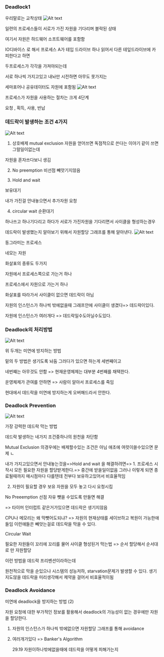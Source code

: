 ### Deadlock1

우리말로는 교착상태
![Alt text](image-58.png)

일련의 프로세스들이 서로가 가진 자원을 기다리며 블락된 상태

여기서 자원은 하드웨어 소프트웨어를 포함함

IO디바이스 로 해서 프로세스 A가 테입 드라이브 하나 읽어서 다른 테잎드라이브에 카피한다고 하면

두프로세스가 각각을 가져야되는데

서로 하나씩 가지고있고 내놔만 시전하면 아무도 못가지는

세마포어나 공유데이터도 자원에 포함됨
![Alt text](image-59.png)

프로세스가 자원을 사용하는 절차는 크게 4단계

요청 , 획득, 사용, 반납

### 데드락이 발생하는 조건 4가지

![Alt text](image-60.png)

1. 상호배제 mutual exclusion
   자원을 얻어쓰면 독점적으로 쓴다는 이야기 같이 쓰면 그럴일이없는데

자원을 혼자쓰다보니 생김

2. No preemption 비선점
   빼앗기지않음

3. Hold and wait

보유대기

내가 가진걸 안내놓으면서 추가자원 요청

4. circular wait 순환대기

하나쓰고 하나기다리고 하다가 서로가 가진자원을 기다리면서 사이클을 형성하는경우

데드락이 발생했는지 알아보기 위해서 자원할당 그래프를 통해 알아낸다.
![Alt text](image-61.png)

동그라미는 프로세스

네모는 자원

화살표의 종류도 두가지

자원에서 프로세스쪽으로 가는거 하나

프로세스에서 자원으로 가는거 하나

화살표를 따라가서 사이클이 없으면 데드락이 아님

자원의 인스턴스가 하나씩 밖에없을때 그래프안에 사이클이 생겼다=> 데드락이있다.

자원에 인스턴스가 여러개다 => 데드락일수도아닐수도있다.

### Deadlock의 처리방법

![Alt text](image-62.png)

위 두개는 미연에 방지하는 방법

밑의 두 방법은 생기도록 놔둠 그러다가 있으면 하는게 세번째이고

네번쨰는 아무것도 안함 => 현재운영체제는 대부분 4번째를 채택한다.

운영체제가 관여를 안하면 => 사람이 알아서 프로세스를 죽임

현대에서 데드락을 미연에 방지하는게 오버해드라서 안한다.

### Deadlock Prevention

![Alt text](image-63.png)

가장 강력한 데드락 막는 방법

데드락 발생하는 네가지 조건중하나의 원천을 차단함

Mutual Exclusion 의경우에는 배제할수있는 조건은 아님 애초에 여럿이쓸수있으면 문제 ㄴ

내가 가지고있으면서 안내놓는것을=>Hold and wait 을 해결하려면=> 1. 프로세스 시작시 모든 필요한 자원을 할당받게한다.=> 중간에 받을일이없음 그러나 이렇게 되면 종료될때까지 매시점마다 다를텐데 전부다 보유하고있어서 비효율적임

2. 자원이 필요할 경우 보유 자원을 모두 놓고 다시 요청시킴

No Preeemption
선점 자유 뺏을 수있도록 만들면 해결

=> 타이머 인터럽트 같은거가있으면 데드락은 생기지않음

CPU나 메모리는 왜 막뺏어도되냐? => 자원의 현재상태를 세이브하고 복원이 가능한애들임 이런애들은 빼앗는걸로 데드락을 막을 수 있다.

Circular Wait

필요한 자원들이 꼬리에 꼬리를 물어 사이클 형성된거
막는법 => 순서 할당해서 순서대로 만 자원할당

이런 방법을 데드락 프리벤션이라하는데

원천적으로 막을 순있으나 시스템의 성능저하, starvation문제가 발생할 수 있다.
생기지도않을 데드락을 미리생각해서 제약을 걸어서 비효율적이됨

### Deadlock Avoidance

미연에 deadlock을 방지하는 방법 (2)

자원 요청에 대한 부가적인 정보를 활용해서 deadlock의 가능성이 없는 경우에만 자원을 할당한다.

1. 자원의 인스턴스가 하나씩 밖에없으면 자원할당 그래프를 통해 avoidance
2. 여러개가있다 => Banker's Algorithm

   29.19 자원이하나밖에없을때에 데드락을 어떻게 피해가는지
